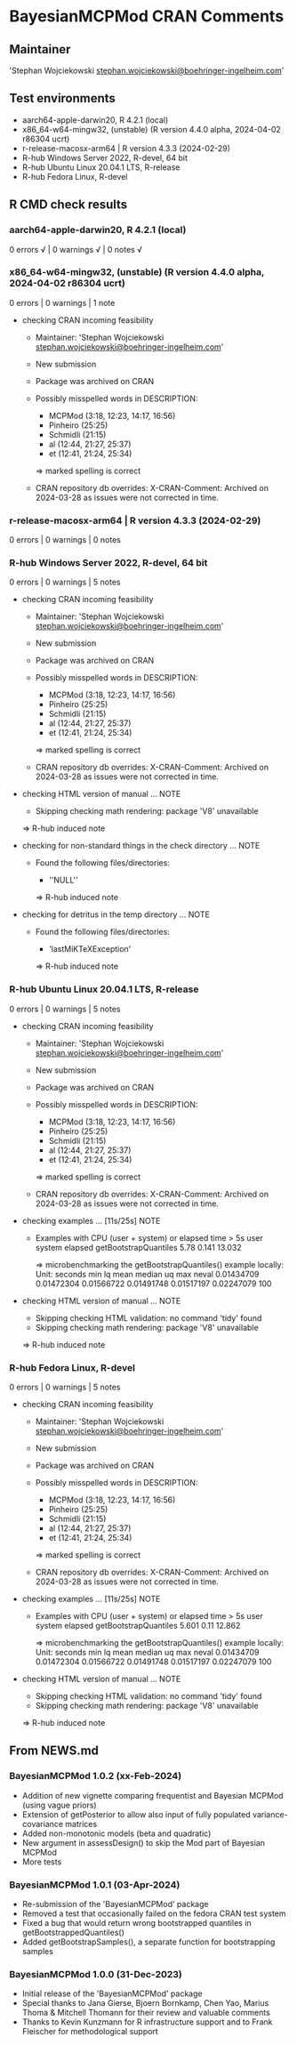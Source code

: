# BayesianMCPMod CRAN Comments

## Maintainer

'Stephan Wojciekowski <stephan.wojciekowski@boehringer-ingelheim.com>'

## Test environments
- aarch64-apple-darwin20, R 4.2.1 (local)
- x86_64-w64-mingw32, (unstable) (R version 4.4.0 alpha, 2024-04-02 r86304 ucrt)
- r-release-macosx-arm64 | R version 4.3.3 (2024-02-29)
- R-hub Windows Server 2022, R-devel, 64 bit
- R-hub Ubuntu Linux 20.04.1 LTS, R-release
- R-hub Fedora Linux, R-devel

## R CMD check results

### aarch64-apple-darwin20, R 4.2.1 (local)
0 errors √ | 0 warnings √ | 0 notes √

### x86_64-w64-mingw32, (unstable) (R version 4.4.0 alpha, 2024-04-02 r86304 ucrt)

0 errors | 0 warnings | 1 note

- checking CRAN incoming feasibility
  - Maintainer: 'Stephan Wojciekowski <stephan.wojciekowski@boehringer-ingelheim.com>'
  - New submission
  - Package was archived on CRAN
  - Possibly misspelled words in DESCRIPTION:
    - MCPMod (3:18, 12:23, 14:17, 16:56)
    - Pinheiro (25:25)
    - Schmidli (21:15)
    - al (12:44, 21:27, 25:37)
    - et (12:41, 21:24, 25:34)
    
    => marked spelling is correct
    
  - CRAN repository db overrides:
     X-CRAN-Comment: Archived on 2024-03-28 as issues were not corrected
       in time.

### r-release-macosx-arm64 | R version 4.3.3 (2024-02-29)

0 errors | 0 warnings | 0 notes

### R-hub Windows Server 2022, R-devel, 64 bit

0 errors | 0 warnings | 5 notes

- checking CRAN incoming feasibility
  - Maintainer: 'Stephan Wojciekowski <stephan.wojciekowski@boehringer-ingelheim.com>'
  - New submission
  - Package was archived on CRAN
  - Possibly misspelled words in DESCRIPTION:
    - MCPMod (3:18, 12:23, 14:17, 16:56)
    - Pinheiro (25:25)
    - Schmidli (21:15)
    - al (12:44, 21:27, 25:37)
    - et (12:41, 21:24, 25:34)
    
    => marked spelling is correct
    
  - CRAN repository db overrides:
     X-CRAN-Comment: Archived on 2024-03-28 as issues were not corrected
       in time.
 
- checking HTML version of manual ... NOTE
  - Skipping checking math rendering: package 'V8' unavailable
  
  => R-hub induced note
 
- checking for non-standard things in the check directory ... NOTE
  - Found the following files/directories:
    - ''NULL''
    
    => R-hub induced note
 
- checking for detritus in the temp directory ... NOTE
  - Found the following files/directories:
    - 'lastMiKTeXException'
    
    => R-hub induced note
  
### R-hub Ubuntu Linux 20.04.1 LTS, R-release

0 errors | 0 warnings | 5 notes

- checking CRAN incoming feasibility
  - Maintainer: 'Stephan Wojciekowski <stephan.wojciekowski@boehringer-ingelheim.com>'
  - New submission
  - Package was archived on CRAN
  - Possibly misspelled words in DESCRIPTION:
    - MCPMod (3:18, 12:23, 14:17, 16:56)
    - Pinheiro (25:25)
    - Schmidli (21:15)
    - al (12:44, 21:27, 25:37)
    - et (12:41, 21:24, 25:34)
    
    => marked spelling is correct
    
  - CRAN repository db overrides:
     X-CRAN-Comment: Archived on 2024-03-28 as issues were not corrected
       in time.

- checking examples ... [11s/25s] NOTE
  - Examples with CPU (user + system) or elapsed time > 5s
                          user  system elapsed
    getBootstrapQuantiles 5.78  0.141  13.032
    
    => microbenchmarking the getBootstrapQuantiles() example locally:
         Unit: seconds
                 min         lq       mean     median         uq        max neval
          0.01434709 0.01472304 0.01566722 0.01491748 0.01517197 0.02247079   100
    
- checking HTML version of manual ... NOTE
  - Skipping checking HTML validation: no command 'tidy' found
  - Skipping checking math rendering: package 'V8' unavailable
  
  => R-hub induced note

### R-hub Fedora Linux, R-devel

0 errors | 0 warnings | 5 notes

- checking CRAN incoming feasibility
  - Maintainer: 'Stephan Wojciekowski <stephan.wojciekowski@boehringer-ingelheim.com>'
  - New submission
  - Package was archived on CRAN
  - Possibly misspelled words in DESCRIPTION:
    - MCPMod (3:18, 12:23, 14:17, 16:56)
    - Pinheiro (25:25)
    - Schmidli (21:15)
    - al (12:44, 21:27, 25:37)
    - et (12:41, 21:24, 25:34)
    
    => marked spelling is correct
    
  - CRAN repository db overrides:
     X-CRAN-Comment: Archived on 2024-03-28 as issues were not corrected
       in time.

- checking examples ... [11s/25s] NOTE
  - Examples with CPU (user + system) or elapsed time > 5s
                           user  system  elapsed
    getBootstrapQuantiles 5.601    0.11   12.862
    
    => microbenchmarking the getBootstrapQuantiles() example locally:
         Unit: seconds
                 min         lq       mean     median         uq        max neval
          0.01434709 0.01472304 0.01566722 0.01491748 0.01517197 0.02247079   100
    
- checking HTML version of manual ... NOTE
  - Skipping checking HTML validation: no command 'tidy' found
  - Skipping checking math rendering: package 'V8' unavailable
  
  => R-hub induced note
     
## From NEWS.md

### BayesianMCPMod 1.0.2 (xx-Feb-2024)

- Addition of new vignette comparing frequentist and Bayesian MCPMod (using vague priors) 
- Extension of getPosterior to allow also input of fully populated variance-covariance matrices 
- Added non-monotonic models (beta and quadratic)  
- New argument in assessDesign() to skip the Mod part of Bayesian MCPMod
- More tests 

### BayesianMCPMod 1.0.1 (03-Apr-2024)

- Re-submission of the 'BayesianMCPMod' package
- Removed a test that occasionally failed on the fedora CRAN test system
- Fixed a bug that would return wrong bootstrapped quantiles in getBootstrappedQuantiles()
- Added getBootstrapSamples(), a separate function for bootstrapping samples

### BayesianMCPMod 1.0.0 (31-Dec-2023)

- Initial release of the 'BayesianMCPMod' package
- Special thanks to Jana Gierse, Bjoern Bornkamp, Chen Yao, Marius Thoma & Mitchell Thomann for their review and valuable comments
- Thanks to Kevin Kunzmann for R infrastructure support and to Frank Fleischer for methodological support
